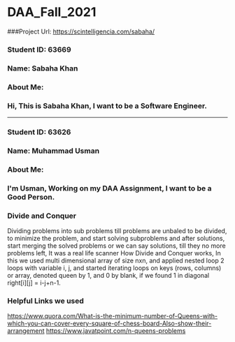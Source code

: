 # DAA_Fall_2021
###Project Url: https://scintelligencia.com/sabaha/
### Student ID: 63669
### Name: Sabaha Khan
### About Me:
### Hi, This is Sabaha Khan, I want to be a Software Engineer.
---------------------------------------------------------------
### Student ID: 63626
### Name: Muhammad Usman
### About Me:
### I'm Usman, Working on my DAA Assignment, I want to be a Good Person.

### Divide and Conquer
Dividing problems into sub problems till problems are unbaled to be divided, to minimize the problem, and start solving subproblems and after solutions, start merging the solved problems or we can say solutions, till they no more problems left, It was a real life scanner How Divide and Conquer works, In this we used multi dimensional array of size nxn, and applied nested loop 2 loops with variable i, j, and started iterating loops on keys (rows, columns) or array, denoted queen by 1, and 0 by blank, if we found 1 in diagonal right[i][j] = i-j+n-1.

### Helpful Links we used

https://www.quora.com/What-is-the-minimum-number-of-Queens-with-which-you-can-cover-every-square-of-chess-board-Also-show-their-arrangement
https://www.javatpoint.com/n-queens-problems
